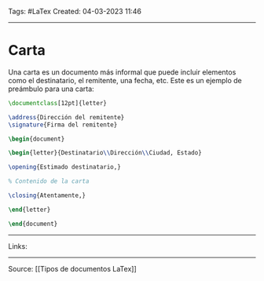 Tags: #LaTex 
Created: 04-03-2023 11:46 

--- 

# Carta

Una carta es un documento más informal que puede incluir elementos como el destinatario, el remitente, una fecha, etc. Este es un ejemplo de preámbulo para una carta:

```Latex
\documentclass[12pt]{letter}

\address{Dirección del remitente}
\signature{Firma del remitente}

\begin{document}

\begin{letter}{Destinatario\\Dirección\\Ciudad, Estado}

\opening{Estimado destinatario,}

% Contenido de la carta

\closing{Atentamente,}

\end{letter}

\end{document}
```

--- 

Links: 

--- 

Source: [[Tipos de documentos LaTex]]